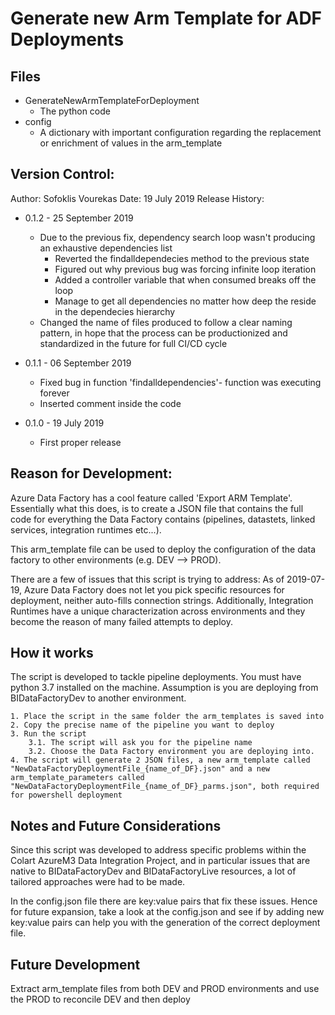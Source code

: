 # Generate new Arm Template for ADF Deployments


## Files

- GenerateNewArmTemplateForDeployment
	+ The python code
- config
	+ A dictionary with important configuration regarding the replacement or enrichment of values
	in the arm_template

## Version Control:

Author: Sofoklis Vourekas
Date: 19 July 2019
Release History:

- 0.1.2 - 25 September 2019
	+ Due to the previous fix, dependency search loop wasn't producing an exhaustive dependencies list
		- Reverted the findalldependecies method to the previous state
		- Figured out why previous bug was forcing infinite loop iteration
		- Added a controller variable that when consumed breaks off the loop
		- Manage to get all dependencies no matter how deep the reside in the dependecies hierarchy
	+ Changed the name of files produced to follow a clear naming pattern, in hope that the process can be productionized and standardized in the future for full CI/CD cycle

- 0.1.1 - 06 September 2019
	+ Fixed bug in function 'findalldependencies'- function was executing forever
	+ Inserted comment inside the code

- 0.1.0 - 19 July 2019
	+ First proper release

## Reason for Development:

Azure Data Factory has a cool feature called 'Export ARM Template'. Essentially what this does, is to create a JSON file that contains the full code for everything the Data Factory contains (pipelines, datastets, linked services, integration runtimes etc...).

This arm_template file can be used to deploy the configuration of the data factory to other environments (e.g. DEV --> PROD).

There are a few of issues that this script is trying to address:
As of 2019-07-19, Azure Data Factory does not let you pick specific resources for deployment, neither auto-fills connection strings. Additionally, Integration Runtimes have a unique characterization across environments and they become the reason of many failed attempts to deploy.

## How it works

The script is developed to tackle pipeline deployments.
You must have python 3.7 installed on the machine.
Assumption is you are deploying from BIDataFactoryDev to another environment.

	1. Place the script in the same folder the arm_templates is saved into
	2. Copy the precise name of the pipeline you want to deploy
	3. Run the script
		3.1. The script will ask you for the pipeline name
		3.2. Choose the Data Factory environment you are deploying into.
	4. The script will generate 2 JSON files, a new arm_template called "NewDataFactoryDeploymentFile_{name_of_DF}.json" and a new arm_template_parameters called "NewDataFactoryDeploymentFile_{name_of_DF}_parms.json", both required for powershell deployment

## Notes and Future Considerations

Since this script was developed to address specific problems within the Colart AzureM3 Data Integration Project, and in particular issues that are native to BIDataFactoryDev and BIDataFactoryLive resources, a lot of tailored approaches were had to be made.

In the config.json file there are key:value pairs that fix these issues. Hence for future expansion, take a look at the config.json and see if by adding new key:value pairs can help you with the generation of the correct deployment file.

## Future Development

Extract arm_template files from both DEV and PROD environments and use the PROD to reconcile DEV and then deploy

